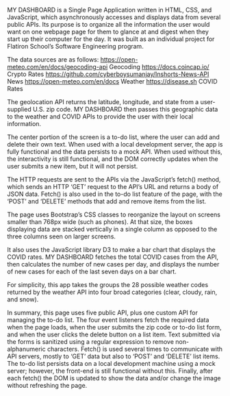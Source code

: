MY DASHBOARD is a Single Page Application written in HTML, CSS, and JavaScript, which asynchronously accesses and displays data from several public APIs. Its purpose is to organize all the information the user would want on one webpage page for them to glance at and digest when they start up their computer for the day. It was built as an individual project for Flatiron School’s Software Engineering program. 

The data sources are as follows:
https://open-meteo.com/en/docs/geocoding-api Geocoding
https://docs.coincap.io/ Crypto Rates 
https://github.com/cyberboysumanjay/Inshorts-News-API News 
https://open-meteo.com/en/docs Weather
https://disease.sh COVID Rates

The geolocation API returns the latitude, longitude, and state from a user-supplied U.S. zip code. MY DASHBOARD then passes this geographic data to the weather and COVID APIs to provide the user with their local information. 

The center portion of the screen is a to-do list, where the user can add and delete their own text. When used with a local development server, the app is fully functional and the data persists to a mock API. When used without this, the interactivity is still functional, and the DOM correctly updates when the user submits a new item, but it will not persist.  

The HTTP requests are sent to the APIs via the JavaScript’s fetch() method, which sends an HTTP ‘GET’ request  to the API’s URL and returns a body of JSON data. Fetch() is also used in the to-do list feature of the page, with the ‘POST’ and ‘DELETE’ methods that add and remove items from the list. 

The page uses Bootstrap’s CSS classes to reorganize the layout on screens smaller than 768px wide (such as phones). At that size, the boxes displaying data are stacked vertically in a single column as opposed to the three columns seen on larger screens. 

It also uses the JavaScript library D3 to make a bar chart that displays the COVID rates. MY DASHBOARD fetches the total COVID cases from the API, then calculates the number of new cases per day, and displays the number of new cases for each of the last seven days on a bar chart. 

For simplicity, this app takes the groups the 28 possible weather codes returned by the weather API into four broad categories (clear, cloudy, rain, and snow). 

In summary, this page uses five public API, plus one custom API for managing the to-do list. The four event listeners fetch the required data when the page loads, when the user submits the zip code or to-do list form, and when the user clicks the delete button on a list item. Text submitted via the forms is sanitized using a regular expression to remove non-alphanumeric characters. Fetch() is used several times to communicate with API servers, mostly to ‘GET’ data but also to ‘POST’ and ‘DELETE’ list items. The to-do list persists data on a local development machine using a mock server; however, the front-end is still functional without this. Finally, after each fetch() the DOM is updated to show the data and/or change the image without refreshing the page.  
